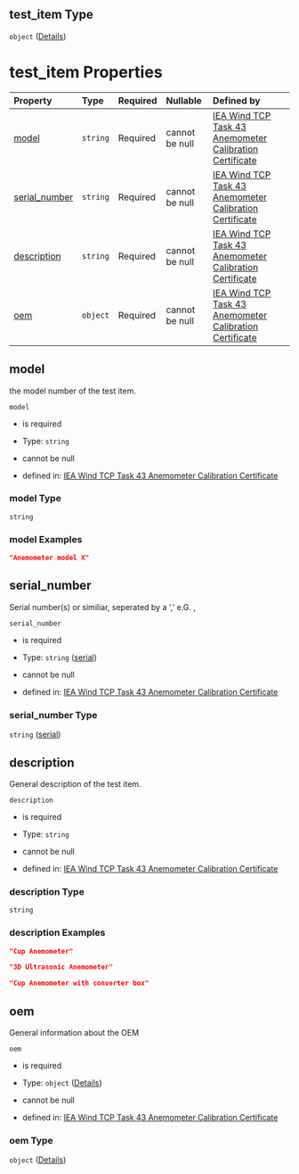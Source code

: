 ## test_item Type

`object` ([Details](iea43\_anemometer_calibration-properties-test_item.md))

# test_item Properties

| Property                        | Type     | Required | Nullable       | Defined by                                                                                                                                                                                |
| :------------------------------ | :------- | :------- | :------------- | :---------------------------------------------------------------------------------------------------------------------------------------------------------------------------------------- |
| [model](#model)                 | `string` | Required | cannot be null | [IEA Wind TCP Task 43 Anemometer Calibration Certificate](iea43_anemometer_calibration-properties-test_item-properties-model.md "TBD#/properties/test_item/properties/model")             |
| [serial_number](#serial_number) | `string` | Required | cannot be null | [IEA Wind TCP Task 43 Anemometer Calibration Certificate](iea43_anemometer_calibration-properties-test_item-properties-serial.md "TBD#/properties/test_item/properties/serial_number")    |
| [description](#description)     | `string` | Required | cannot be null | [IEA Wind TCP Task 43 Anemometer Calibration Certificate](iea43_anemometer_calibration-properties-test_item-properties-description.md "TBD#/properties/test_item/properties/description") |
| [oem](#oem)                     | `object` | Required | cannot be null | [IEA Wind TCP Task 43 Anemometer Calibration Certificate](iea43_anemometer_calibration-properties-test_item-properties-oem.md "TBD#/properties/test_item/properties/oem")                 |

## model

the model number of the test item.

`model`

*   is required

*   Type: `string`

*   cannot be null

*   defined in: [IEA Wind TCP Task 43 Anemometer Calibration Certificate](iea43\_anemometer_calibration-properties-test_item-properties-model.md "TBD#/properties/test_item/properties/model")

### model Type

`string`

### model Examples

```json
"Anemometer model X"
```

## serial_number

Serial number(s) or similiar, seperated by a ',' e.G. <body>,<cup>

`serial_number`

*   is required

*   Type: `string` ([serial](iea43\_anemometer_calibration-properties-test_item-properties-serial.md))

*   cannot be null

*   defined in: [IEA Wind TCP Task 43 Anemometer Calibration Certificate](iea43\_anemometer_calibration-properties-test_item-properties-serial.md "TBD#/properties/test_item/properties/serial_number")

### serial_number Type

`string` ([serial](iea43\_anemometer_calibration-properties-test_item-properties-serial.md))

## description

General description of the test item.

`description`

*   is required

*   Type: `string`

*   cannot be null

*   defined in: [IEA Wind TCP Task 43 Anemometer Calibration Certificate](iea43\_anemometer_calibration-properties-test_item-properties-description.md "TBD#/properties/test_item/properties/description")

### description Type

`string`

### description Examples

```json
"Cup Anemometer"
```

```json
"3D Ultrasonic Anemometer"
```

```json
"Cup Anemometer with converter box"
```

## oem

General information about the OEM

`oem`

*   is required

*   Type: `object` ([Details](iea43\_anemometer_calibration-properties-test_item-properties-oem.md))

*   cannot be null

*   defined in: [IEA Wind TCP Task 43 Anemometer Calibration Certificate](iea43\_anemometer_calibration-properties-test_item-properties-oem.md "TBD#/properties/test_item/properties/oem")

### oem Type

`object` ([Details](iea43\_anemometer_calibration-properties-test_item-properties-oem.md))
